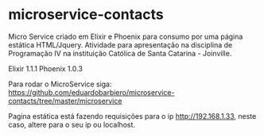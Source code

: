# microservice-contacts
Micro Service criado em Elixir e Phoenix para consumo por uma página estática HTML/Jquery. Atividade para apresentação na disciplina de Programação IV na instituição Católica de Santa Catarina - Joinville.


Elixir 1.1.1
Phoenix 1.0.3

Para rodar o MicroService siga:
  https://github.com/eduardobarbiero/microservice-contacts/tree/master/microservice
  
Pagina estática está fazendo requisições para o ip http://192.168.1.33, neste caso, altere para o seu ip ou localhost.
